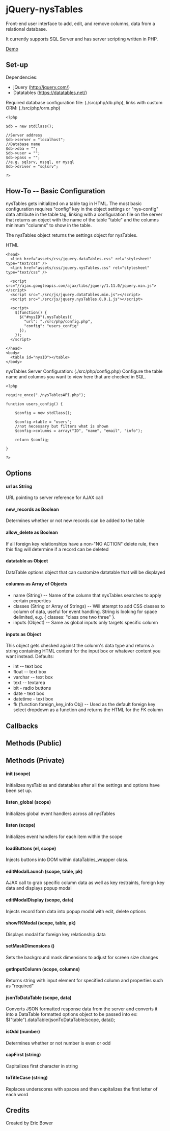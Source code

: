 jQuery-nysTables
=========

Front-end user interface to add, edit, and remove columns, data from a relational database.

It currently supports SQL Server and has server scripting written in PHP.

[Demo](http://nysus.net/erb/nysTables/examples/basic.html)

Set-up
---------

Dependencies:

  * jQuery (http://jquery.com/)
  * Datatables (https://datatables.net/)

Required database configuration file: (./src/php/db.php),
links with custom ORM: (./src/php/orm.php)

```
<?php

$db = new stdClass();

//Server address
$db->server = "localhost";
//Database name
$db->dba = "";
$db->user = "";
$db->pass = "";
//e.g. sqlsrv, mssql, or mysql
$db->driver = "sqlsrv";

?>
```

How-To -- Basic Configuration
---------

nysTables gets initialized on a table tag in HTML.
The most basic configuration requires "config" key in the object settings or "nys-config" data attribute in the table tag, 
linking with a configuration file on the server that returns an object with the name of the table "table" and the columns minimum
"columns" to show in the table.

The nysTables object returns the settings object for nysTables.

HTML

```
<head>
  <link href="assets/css/jquery.dataTables.css" rel="stylesheet" type="text/css" />
  <link href="assets/css/jquery.nysTables.css" rel="stylesheet" type="text/css" />
  
  <script src="//ajax.googleapis.com/ajax/libs/jquery/1.11.0/jquery.min.js"></script>
  <script src="./src/js/jquery.dataTables.min.js"></script>
  <script src="./src/js/jquery.nysTables.0.0.1.js"></script>

  <script>
    $(function() {
      $("#nysID").nysTables({ 
        "url": "./src/php/config.php",
        "config": "users_config" 
      });
    });
  </script>

</head>
<body>
  <table id="nysID"></table>
</body>
```

nysTables Server Configuration: (./src/php/config.php)
Configure the table name and columns you want to view here that 
are checked in SQL.

```
<?php

require_once("./nysTablesAPI.php");

function users_config() {

    $config = new stdClass();

    $config->table = "users";
    //not necessary but filters what is shown
    $config->columns = array("ID", "name", "email", "info");

    return $config;

}

?>
```

Options
---------

#### url as String
URL pointing to server reference for AJAX call

#### new_records as Boolean
Determines whether or not new records can be added to the table

#### allow_delete as Boolean
If all foreign key relationships have a non-"NO ACTION" delete rule, then this flag will determine if a record
can be deleted

#### datatable as Object
DataTable options object that can customize datatable that will be displayed

#### columns as Array of Objects
  *  name (String) -- Name of the column that nysTables searches to apply certain properties
  *  classes (String or Array of Strings) -- Will attempt to add CSS classes to column of data, useful for event handling. String is looking for space delimited, e.g. { classes: "class one two three" }.
  *  inputs (Object) -- Same as global inputs only targets specific column

#### inputs as Object
This object gets checked against the column's data type and returns a string containing HTML 
content for the input box or whatever content you want instead.  Defaults:
  *  int -- text box
  *  float -- text box
  *  varchar -- text box
  *  text -- textarea
  *  bit - radio buttons
  *  date - text box
  *  datetime - text box
  *  fk (function foreign_key_info Obj) -- Used as the default foreign key select dropdown as a function and returns the HTML for the FK column

Callbacks
---------

Methods (Public)
---------

Methods (Private)
---------

#### init (scope)
Initializes nysTables and datatables after all the settings and options have been set up.

#### listen_global (scope)
Initializes global event handlers across all nysTables

#### listen (scope)
Initializes event handlers for each item within the scope

#### loadButtons (el, scope)
Injects buttons into DOM within dataTables_wrapper class.

#### editModalLaunch (scope, table, pk)
AJAX call to grab specific column data as well as key restraints, foreign key data and displays
popup modal

#### editModalDisplay (scope, data)
Injects record form data into popup modal with edit, delete options

#### showFKModal (scope, table, pk)
Displays modal for foreign key relationship data

#### setMaskDimensions ()
Sets the background mask dimensions to adjust for screen size changes

#### getInputColumn (scope, columns)
Returns string with input element for specified column and properties such as "required"

#### jsonToDataTable (scope, data)
Converts JSON formatted response data from the server and 
converts it into a DataTable formatted options object to be passed into ex: $("table").dataTable(jsonToDataTable(scope, data));

#### isOdd (number)
Determines whether or not number is even or odd

#### capFirst (string)
Capitalizes first character in string

#### toTitleCase (string)
Replaces underscores with spaces and then capitalizes the first letter of each word

Credits 
---------

Created by Eric Bower